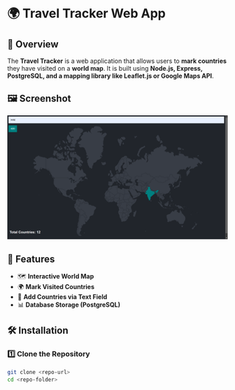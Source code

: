 # 🌍 Travel Tracker Web App  

## 📌 Overview  
The **Travel Tracker** is a web application that allows users to **mark countries** they have visited on a **world map**. It is built using **Node.js, Express, PostgreSQL, and a mapping library like Leaflet.js or Google Maps API**.  

## 🖼 Screenshot  
![Travel Tracker Screenshot](image.png)  

## 🚀 Features  
- 🗺️ **Interactive World Map**  
- 🌍 **Mark Visited Countries**  
- 📝 **Add Countries via Text Field**  
- 📊 **Database Storage (PostgreSQL)**  

## 🛠 Installation  

### **1️⃣ Clone the Repository**  
```bash
git clone <repo-url>
cd <repo-folder>

